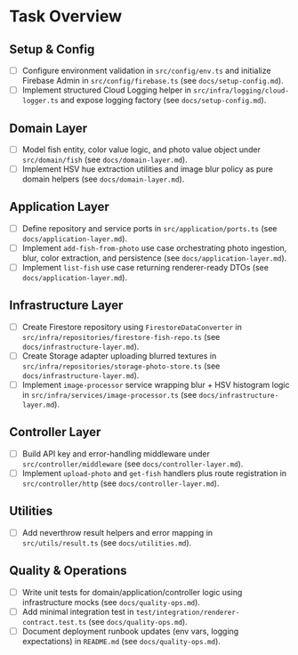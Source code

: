 # Task Overview

## Setup & Config
- [ ] Configure environment validation in `src/config/env.ts` and initialize Firebase Admin in `src/config/firebase.ts` (see `docs/setup-config.md`).
- [ ] Implement structured Cloud Logging helper in `src/infra/logging/cloud-logger.ts` and expose logging factory (see `docs/setup-config.md`).

## Domain Layer
- [ ] Model fish entity, color value logic, and photo value object under `src/domain/fish` (see `docs/domain-layer.md`).
- [ ] Implement HSV hue extraction utilities and image blur policy as pure domain helpers (see `docs/domain-layer.md`).

## Application Layer
- [ ] Define repository and service ports in `src/application/ports.ts` (see `docs/application-layer.md`).
- [ ] Implement `add-fish-from-photo` use case orchestrating photo ingestion, blur, color extraction, and persistence (see `docs/application-layer.md`).
- [ ] Implement `list-fish` use case returning renderer-ready DTOs (see `docs/application-layer.md`).

## Infrastructure Layer
- [ ] Create Firestore repository using `FirestoreDataConverter` in `src/infra/repositories/firestore-fish-repo.ts` (see `docs/infrastructure-layer.md`).
- [ ] Create Storage adapter uploading blurred textures in `src/infra/repositories/storage-photo-store.ts` (see `docs/infrastructure-layer.md`).
- [ ] Implement `image-processor` service wrapping blur + HSV histogram logic in `src/infra/services/image-processor.ts` (see `docs/infrastructure-layer.md`).

## Controller Layer
- [ ] Build API key and error-handling middleware under `src/controller/middleware` (see `docs/controller-layer.md`).
- [ ] Implement `upload-photo` and `get-fish` handlers plus route registration in `src/controller/http` (see `docs/controller-layer.md`).

## Utilities
- [ ] Add neverthrow result helpers and error mapping in `src/utils/result.ts` (see `docs/utilities.md`).

## Quality & Operations
- [ ] Write unit tests for domain/application/controller logic using infrastructure mocks (see `docs/quality-ops.md`).
- [ ] Add minimal integration test in `test/integration/renderer-contract.test.ts` (see `docs/quality-ops.md`).
- [ ] Document deployment runbook updates (env vars, logging expectations) in `README.md` (see `docs/quality-ops.md`).
